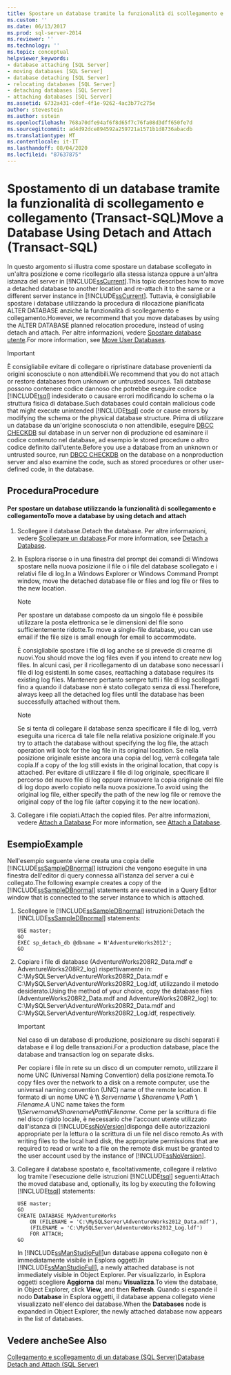 ```yaml
---
title: Spostare un database tramite la funzionalità di scollegamento e collegamento (Transact-SQL) | Microsoft Docs
ms.custom: ''
ms.date: 06/13/2017
ms.prod: sql-server-2014
ms.reviewer: ''
ms.technology: ''
ms.topic: conceptual
helpviewer_keywords:
- database attaching [SQL Server]
- moving databases [SQL Server]
- database detaching [SQL Server]
- relocating databases [SQL Server]
- detaching databases [SQL Server]
- attaching databases [SQL Server]
ms.assetid: 6732a431-cdef-4f1e-9262-4ac3b77c275e
author: stevestein
ms.author: sstein
ms.openlocfilehash: 768a70dfe94af6f8d65f7c76fa08d3dff650fe7d
ms.sourcegitcommit: ad4d92dce894592a259721a1571b1d8736abacdb
ms.translationtype: MT
ms.contentlocale: it-IT
ms.lasthandoff: 08/04/2020
ms.locfileid: "87637875"
---
```

# <a name="move-a-database-using-detach-and-attach-transact-sql"></a><span data-ttu-id="57396-102">Spostamento di un database tramite la funzionalità di scollegamento e collegamento (Transact-SQL)</span><span class="sxs-lookup"><span data-stu-id="57396-102">Move a Database Using Detach and Attach (Transact-SQL)</span></span>
  <span data-ttu-id="57396-103">In questo argomento si illustra come spostare un database scollegato in un'altra posizione e come ricollegarlo alla stessa istanza oppure a un'altra istanza del server in [!INCLUDE[ssCurrent](../../includes/sscurrent-md.md)].</span><span class="sxs-lookup"><span data-stu-id="57396-103">This topic describes how to move a detached database to another location and re-attach it to the same or a different server instance in [!INCLUDE[ssCurrent](../../includes/sscurrent-md.md)].</span></span> <span data-ttu-id="57396-104">Tuttavia, è consigliabile spostare i database utilizzando la procedura di rilocazione pianificata ALTER DATABASE anziché la funzionalità di scollegamento e collegamento.</span><span class="sxs-lookup"><span data-stu-id="57396-104">However, we recommend that you move databases by using the ALTER DATABASE planned relocation procedure, instead of using detach and attach.</span></span> <span data-ttu-id="57396-105">Per altre informazioni, vedere [Spostare database utente](move-user-databases.md).</span><span class="sxs-lookup"><span data-stu-id="57396-105">For more information, see [Move User Databases](move-user-databases.md).</span></span>  
  
> [!IMPORTANT]  
>  <span data-ttu-id="57396-106">È consigliabile evitare di collegare o ripristinare database provenienti da origini sconosciute o non attendibili.</span><span class="sxs-lookup"><span data-stu-id="57396-106">We recommend that you do not attach or restore databases from unknown or untrusted sources.</span></span> <span data-ttu-id="57396-107">Tali database possono contenere codice dannoso che potrebbe eseguire codice [!INCLUDE[tsql](../../includes/tsql-md.md)] indesiderato o causare errori modificando lo schema o la struttura fisica di database.</span><span class="sxs-lookup"><span data-stu-id="57396-107">Such databases could contain malicious code that might execute unintended [!INCLUDE[tsql](../../includes/tsql-md.md)] code or cause errors by modifying the schema or the physical database structure.</span></span> <span data-ttu-id="57396-108">Prima di utilizzare un database da un'origine sconosciuta o non attendibile, eseguire [DBCC CHECKDB](/sql/t-sql/database-console-commands/dbcc-checkdb-transact-sql) sul database in un server non di produzione ed esaminare il codice contenuto nel database, ad esempio le stored procedure o altro codice definito dall'utente.</span><span class="sxs-lookup"><span data-stu-id="57396-108">Before you use a database from an unknown or untrusted source, run [DBCC CHECKDB](/sql/t-sql/database-console-commands/dbcc-checkdb-transact-sql) on the database on a nonproduction server and also examine the code, such as stored procedures or other user-defined code, in the database.</span></span>  
  
## <a name="procedure"></a><span data-ttu-id="57396-109">Procedura</span><span class="sxs-lookup"><span data-stu-id="57396-109">Procedure</span></span>  
  
#### <a name="to-move-a-database-by-using-detach-and-attach"></a><span data-ttu-id="57396-110">Per spostare un database utilizzando la funzionalità di scollegamento e collegamento</span><span class="sxs-lookup"><span data-stu-id="57396-110">To move a database by using detach and attach</span></span>  
  
1.  <span data-ttu-id="57396-111">Scollegare il database.</span><span class="sxs-lookup"><span data-stu-id="57396-111">Detach the database.</span></span> <span data-ttu-id="57396-112">Per altre informazioni, vedere [Scollegare un database](detach-a-database.md).</span><span class="sxs-lookup"><span data-stu-id="57396-112">For more information, see [Detach a Database](detach-a-database.md).</span></span>  
  
2.  <span data-ttu-id="57396-113">In Esplora risorse o in una finestra del prompt dei comandi di Windows spostare nella nuova posizione il file o i file del database scollegato e i relativi file di log.</span><span class="sxs-lookup"><span data-stu-id="57396-113">In a Windows Explorer or Windows Command Prompt window, move the detached database file or files and log file or files to the new location.</span></span>  
  
    > [!NOTE]  
    >  <span data-ttu-id="57396-114">Per spostare un database composto da un singolo file è possibile utilizzare la posta elettronica se le dimensioni del file sono sufficientemente ridotte.</span><span class="sxs-lookup"><span data-stu-id="57396-114">To move a single-file database, you can use email if the file size is small enough for email to accommodate.</span></span>  
  
     <span data-ttu-id="57396-115">È consigliabile spostare i file di log anche se si prevede di crearne di nuovi.</span><span class="sxs-lookup"><span data-stu-id="57396-115">You should move the log files even if you intend to create new log files.</span></span> <span data-ttu-id="57396-116">In alcuni casi, per il ricollegamento di un database sono necessari i file di log esistenti.</span><span class="sxs-lookup"><span data-stu-id="57396-116">In some cases, reattaching a database requires its existing log files.</span></span> <span data-ttu-id="57396-117">Mantenere pertanto sempre tutti i file di log scollegati fino a quando il database non è stato collegato senza di essi.</span><span class="sxs-lookup"><span data-stu-id="57396-117">Therefore, always keep all the detached log files until the database has been successfully attached without them.</span></span>  
  
    > [!NOTE]  
    >  <span data-ttu-id="57396-118">Se si tenta di collegare il database senza specificare il file di log, verrà eseguita una ricerca di tale file nella relativa posizione originale.</span><span class="sxs-lookup"><span data-stu-id="57396-118">If you try to attach the database without specifying the log file, the attach operation will look for the log file in its original location.</span></span> <span data-ttu-id="57396-119">Se nella posizione originale esiste ancora una copia del log, verrà collegata tale copia.</span><span class="sxs-lookup"><span data-stu-id="57396-119">If a copy of the log still exists in the original location, that copy is attached.</span></span> <span data-ttu-id="57396-120">Per evitare di utilizzare il file di log originale, specificare il percorso del nuovo file di log oppure rimuovere la copia originale del file di log dopo averlo copiato nella nuova posizione.</span><span class="sxs-lookup"><span data-stu-id="57396-120">To avoid using the original log file, either specify the path of the new log file or remove the original copy of the log file (after copying it to the new location).</span></span>  
  
3.  <span data-ttu-id="57396-121">Collegare i file copiati.</span><span class="sxs-lookup"><span data-stu-id="57396-121">Attach the copied files.</span></span> <span data-ttu-id="57396-122">Per altre informazioni, vedere [Attach a Database](attach-a-database.md).</span><span class="sxs-lookup"><span data-stu-id="57396-122">For more information, see [Attach a Database](attach-a-database.md).</span></span>  
  
## <a name="example"></a><span data-ttu-id="57396-123">Esempio</span><span class="sxs-lookup"><span data-stu-id="57396-123">Example</span></span>  
 <span data-ttu-id="57396-124">Nell'esempio seguente viene creata una copia delle [!INCLUDE[ssSampleDBnormal](../../includes/tsql-md.md)] istruzioni che vengono eseguite in una finestra dell'editor di query connessa all'istanza del server a cui è collegato.</span><span class="sxs-lookup"><span data-stu-id="57396-124">The following example creates a copy of the [!INCLUDE[ssSampleDBnormal](../../includes/tsql-md.md)] statements are executed in a Query Editor window that is connected to the server instance to which is attached.</span></span>  
  
1.  <span data-ttu-id="57396-125">Scollegare le [!INCLUDE[ssSampleDBnormal](../../includes/tsql-md.md)] istruzioni:</span><span class="sxs-lookup"><span data-stu-id="57396-125">Detach the [!INCLUDE[ssSampleDBnormal](../../includes/tsql-md.md)] statements:</span></span>  
  
    ```  
    USE master;  
    GO  
    EXEC sp_detach_db @dbname = N'AdventureWorks2012';  
    GO  
    ```  
  
2.  <span data-ttu-id="57396-126">Copiare i file di database (AdventureWorks208R2_Data.mdf e AdventureWorks208R2_log) rispettivamente in: C:\MySQLServer\AdventureWorks208R2_Data.mdf e C:\MySQLServer\AdventureWorks208R2_Log.ldf, utilizzando il metodo desiderato.</span><span class="sxs-lookup"><span data-stu-id="57396-126">Using the method of your choice, copy the database files (AdventureWorks208R2_Data.mdf and AdventureWorks208R2_log) to: C:\MySQLServer\AdventureWorks208R2_Data.mdf and C:\MySQLServer\AdventureWorks208R2_Log.ldf, respectively.</span></span>  
  
    > [!IMPORTANT]  
    >  <span data-ttu-id="57396-127">Nel caso di un database di produzione, posizionare su dischi separati il database e il log delle transazioni.</span><span class="sxs-lookup"><span data-stu-id="57396-127">For a production database, place the database and transaction log on separate disks.</span></span>  
  
     <span data-ttu-id="57396-128">Per copiare i file in rete su un disco di un computer remoto, utilizzare il nome UNC (Universal Naming Convention) della posizione remota.</span><span class="sxs-lookup"><span data-stu-id="57396-128">To copy files over the network to a disk on a remote computer, use the universal naming convention (UNC) name of the remote location.</span></span> <span data-ttu-id="57396-129">Il formato di un nome UNC è **\\\\** _Servername_ **\\** _Sharename_ **\\** _Path_ **\\** _Filename_.</span><span class="sxs-lookup"><span data-stu-id="57396-129">A UNC name takes the form **\\\\**_Servername_**\\**_Sharename_**\\**_Path_**\\**_Filename_.</span></span> <span data-ttu-id="57396-130">Come per la scrittura di file nel disco rigido locale, è necessario che l'account utente utilizzato dall'istanza di [!INCLUDE[ssNoVersion](../../includes/ssnoversion-md.md)]disponga delle autorizzazioni appropriate per la lettura o la scrittura di un file nel disco remoto.</span><span class="sxs-lookup"><span data-stu-id="57396-130">As with writing files to the local hard disk, the appropriate permissions that are required to read or write to a file on the remote disk must be granted to the user account used by the instance of [!INCLUDE[ssNoVersion](../../includes/ssnoversion-md.md)].</span></span>  
  
3.  <span data-ttu-id="57396-131">Collegare il database spostato e, facoltativamente, collegare il relativo log tramite l'esecuzione delle istruzioni [!INCLUDE[tsql](../../includes/tsql-md.md)] seguenti:</span><span class="sxs-lookup"><span data-stu-id="57396-131">Attach the moved database and, optionally, its log by executing the following [!INCLUDE[tsql](../../includes/tsql-md.md)] statements:</span></span>  
  
    ```  
    USE master;  
    GO  
    CREATE DATABASE MyAdventureWorks   
        ON (FILENAME = 'C:\MySQLServer\AdventureWorks2012_Data.mdf'),  
        (FILENAME = 'C:\MySQLServer\AdventureWorks2012_Log.ldf')  
        FOR ATTACH;  
    GO  
    ```  
  
     <span data-ttu-id="57396-132">In [!INCLUDE[ssManStudioFull](../../includes/ssmanstudiofull-md.md)]un database appena collegato non è immediatamente visibile in Esplora oggetti.</span><span class="sxs-lookup"><span data-stu-id="57396-132">In [!INCLUDE[ssManStudioFull](../../includes/ssmanstudiofull-md.md)], a newly attached database is not immediately visible in Object Explorer.</span></span> <span data-ttu-id="57396-133">Per visualizzarlo, in Esplora oggetti scegliere **Aggiorna** dal menu **Visualizza**.</span><span class="sxs-lookup"><span data-stu-id="57396-133">To view the database, in Object Explorer, click **View,** and then **Refresh**.</span></span> <span data-ttu-id="57396-134">Quando si espande il nodo **Database** in Esplora oggetti, il database appena collegato viene visualizzato nell'elenco dei database.</span><span class="sxs-lookup"><span data-stu-id="57396-134">When the **Databases** node is expanded in Object Explorer, the newly attached database now appears in the list of databases.</span></span>  
  
## <a name="see-also"></a><span data-ttu-id="57396-135">Vedere anche</span><span class="sxs-lookup"><span data-stu-id="57396-135">See Also</span></span>  
 [<span data-ttu-id="57396-136">Collegamento e scollegamento di un database &#40;SQL Server&#41;</span><span class="sxs-lookup"><span data-stu-id="57396-136">Database Detach and Attach &#40;SQL Server&#41;</span></span>](database-detach-and-attach-sql-server.md)  
  
  
